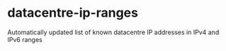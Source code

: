 # datacentre-ip-ranges
Automatically updated list of known datacentre IP addresses in IPv4 and IPv6 ranges

